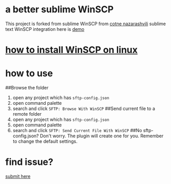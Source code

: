 #  a better sublime WinSCP
This project is forked from sublime WinSCP from [cotne nazarashvili](https://github.com/thecotne/sublime-WinSCP/issues/new)
sublime text WinSCP integration here is [demo](https://www.youtube.com/watch?v=0Q7X9zmnT7Y)

# [how to install WinSCP on linux](https://github.com/thecotne/sublime-WinSCP/wiki/how-to-install-WinSCP-on-linux)

# how to use
##Browse the folder
1. open any project which has `sftp-config.json`
2. open command palette
3. search and click `SFTP: Browse With WinSCP`
##Send current file to a remote folder
1. open any project which has `sftp-config.json`
2. open command palette
3. search and click `SFTP: Send Current File With WinSCP`
##No sftp-config.json?
Don't worry. The plugin will create one for you.
Remember to change the default settings.
# find issue?
[submit here](https://github.com/alifeflow/sublime-WinSCP/issues/new)
